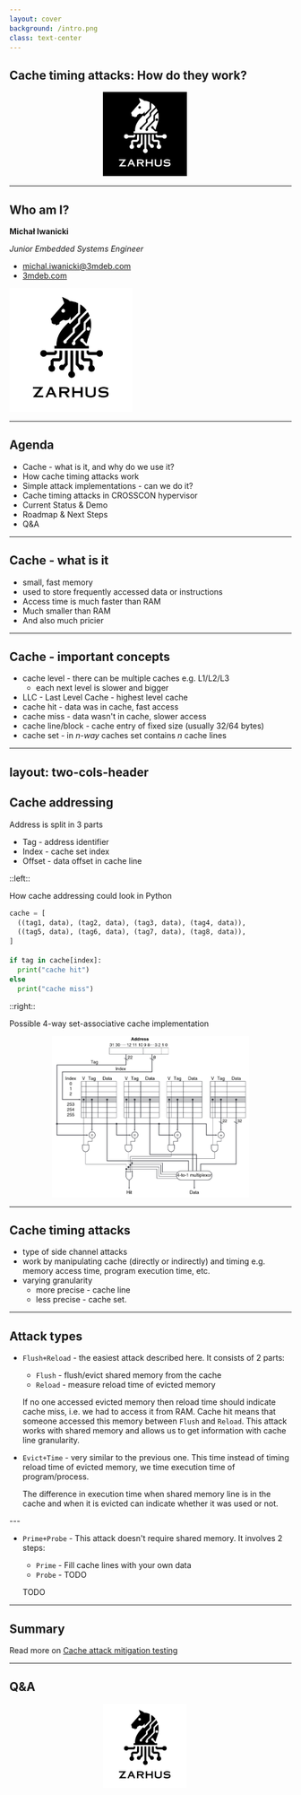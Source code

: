 ```yaml
---
layout: cover
background: /intro.png
class: text-center
---
```


## Cache timing attacks: How do they work?

<center>
    <img src="/img/zarhus_logo.png" width="150px"
         style="margin-left:-20px;filter: invert(1);">
</center>

---

## Who am I?

<div class="grid grid-cols-2 gap-8">

<div>

**Michał Iwanicki**

_Junior Embedded Systems Engineer_

- <michal.iwanicki@3mdeb.com>
- [3mdeb.com](https://3mdeb.com)

</div>

<div class="flex justify-center items-center">
  <img src="/img/zarhus_logo.png" height="220px" />
</div>

</div>

---

## Agenda

- Cache - what is it, and why do we use it?
- How cache timing attacks work
- Simple attack implementations - can we do it?
- Cache timing attacks in CROSSCON hypervisor
- Current Status & Demo
- Roadmap & Next Steps
- Q&A

---

## Cache - what is it

<v-clicks>

- small, fast memory
- used to store frequently accessed data or instructions
- Access time is much faster than RAM
- Much smaller than RAM
- And also much pricier

</v-clicks>

---

## Cache - important concepts

<v-clicks>

- cache level - there can be multiple caches e.g. L1/L2/L3
  - each next level is slower and bigger
- LLC - Last Level Cache - highest level cache
- cache hit - data was in cache, fast access
- cache miss - data wasn't in cache, slower access
- cache line/block - cache entry of fixed size (usually 32/64 bytes)
- cache set - in _n-way_ caches set contains _n_ cache lines

</v-clicks>

---
layout: two-cols-header
---

## Cache addressing

Address is split in 3 parts

- Tag - address identifier
- Index - cache set index
- Offset - data offset in cache line

<!--
There are 4 possible addressing schemes: different combinations of
physical/virtual index and physical/virtual tag.
Offset size depends on cache line size, index depends on number of sets in
cache, tag is the rest of address.
-->

::left::

<v-click>

How cache addressing could look in Python

```python {1-4|6-7|8-9|all}
cache = [
  ((tag1, data), (tag2, data), (tag3, data), (tag4, data)),
  ((tag5, data), (tag6, data), (tag7, data), (tag8, data)),
]

if tag in cache[index]:
  print("cache hit")
else
  print("cache miss")
```

<!--
Cache can be thought of as array containing m sets with each set containing n
tuple/data pairs

If tag can be found in set then we have cache hit, in other words data we are
looking for is in cache (it's more complicated as cache line can be dirty i.e.
can't be used).
if tag can't be found in cache set then we have to get it from RAM (and load it
into cache). Which tag/data pair will be replaced depends on replacement policy,
it can be random, LRU or any other
-->

</v-click>

::right::

<v-after>

Possible 4-way set-associative cache implementation

<center><img src="/img/cache-addressing.png" width="70%"/></center>

</v-after>

---

## Cache timing attacks

<v-clicks>

- type of side channel attacks
- work by manipulating cache (directly or indirectly) and timing e.g. memory
  access time, program execution time, etc.
- varying granularity
  - more precise - cache line
  - less precise - cache set.

</v-clicks>

<!--
Directly - e.g. CPU instructions
Indirectly - exploiting how cache works

Granularity - described attacks work with cache line or cache set granularity
-->

---

## Attack types

<!--
Below are 3 attack I focused on. There are many more.
-->

- `Flush+Reload` - the easiest attack described here. It consists of 2 parts:
  <v-clicks>

  - `Flush` - flush/evict shared memory from the cache
  - `Reload` - measure reload time of evicted memory

  </v-clicks>

  <v-click>

  If no one accessed evicted memory then reload time should indicate cache miss,
  i.e. we had to access it from RAM. Cache hit means that someone accessed this
  memory between `Flush` and `Reload`. This attack works with shared memory and
  allows us to get information with cache line granularity.

  </v-click>

<v-click>

- `Evict+Time` - very similar to the previous one. This time instead of timing
  reload time of evicted memory, we time execution time of program/process.

  The difference in execution time when shared memory line is in the cache and
  when it is evicted can indicate whether it was used or not.

</v-click>
---

- `Prime+Probe` - This attack doesn't require shared memory. It involves 2
  steps:
  <v-clicks>

  - `Prime` - Fill cache lines with your own data
  <!-- i.e. make sure cache contains only your data -->
  - `Probe` - TODO

  TODO

  </v-clicks>

---

## Summary

Read more on [Cache attack mitigation testing](TODO-blog-post)

---

## Q&A

<center>
  <img src="/img/zarhus_logo.png" width="150px" style="margin-left:-20px">
</center>
